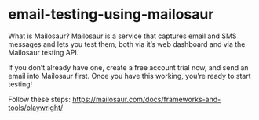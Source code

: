 # email-testing-using-mailosaur

What is Mailosaur?
Mailosaur is a service that captures email and SMS messages and lets you test them, both via it’s web dashboard and via the Mailosaur testing API.

If you don’t already have one, create a free account trial now, and send an email into Mailosaur first. Once you have this working, you’re ready to start testing!

Follow these steps: https://mailosaur.com/docs/frameworks-and-tools/playwright/
